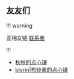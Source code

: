 ## 友友们

!!! warning

互相友链 <a href="/about">联系我</a>

!!!

- [秋秋的点心铺](https://www.qiuyingtyan.top/)
- [blyrin|布铃酱的点心铺](https://blyrin.com/)
